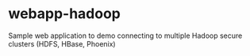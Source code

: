 # webapp-hadoop
Sample web application to demo connecting to multiple Hadoop secure clusters (HDFS, HBase, Phoenix)
